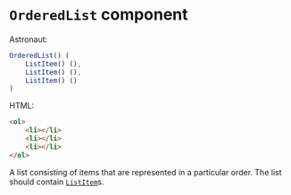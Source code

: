 # `OrderedList` component
Astronaut:
```javascript
OrderedList() (
    ListItem() (),
    ListItem() (),
    ListItem() ()
)
```

HTML:
```html
<ol>
    <li></li>
    <li></li>
    <li></li>
</ol>
```

A list consisting of items that are represented in a particular order. The list should contain [`ListItem`](listitem.md)s.